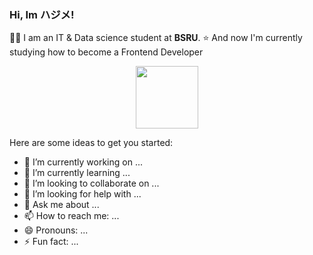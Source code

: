 ### Hi, Im ハジメ!

👨‍🎓 I am an IT & Data science student at **BSRU**.
⭐ And now I'm currently studying how to become a Frontend Developer

<div id="header" align="center">
  <img src="<iframe src="[https://giphy.com/stickers/gojo-satoru-pufaart-kSxi9DiWH4Q8q1Kbql](https://media.giphy.com/media/kSxi9DiWH4Q8q1Kbql/giphy.gif" width="100"/>
</div>

Here are some ideas to get you started:

- 🔭 I’m currently working on ...
- 🌱 I’m currently learning ...
- 👯 I’m looking to collaborate on ...
- 🤔 I’m looking for help with ...
- 💬 Ask me about ...
- 📫 How to reach me: ...
- 😄 Pronouns: ...
- ⚡ Fun fact: ...
